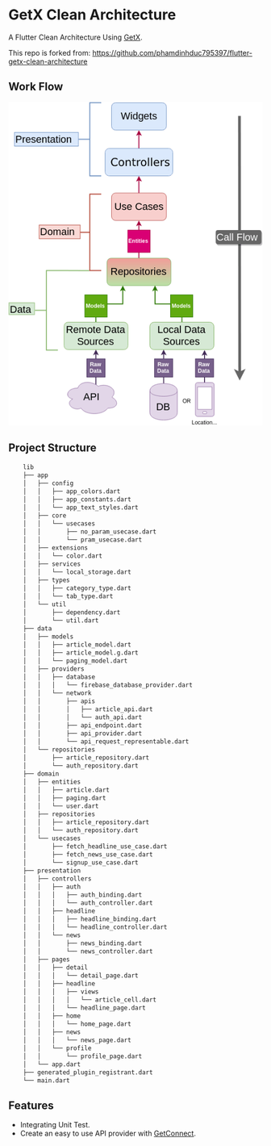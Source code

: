 # GetX Clean Architecture

A Flutter Clean Architecture Using [GetX](https://github.com/jonataslaw/getx).

This repo is forked from: https://github.com/phamdinhduc795397/flutter-getx-clean-architecture

## Work Flow

![alt text](screenshots/Clean-Architecture-Flutter-Diagram.png?raw=true)

## Project Structure

```
    lib
    ├── app
    │   ├── config
    │   │   ├── app_colors.dart
    │   │   ├── app_constants.dart
    │   │   └── app_text_styles.dart
    │   ├── core
    │   │   └── usecases
    │   │       ├── no_param_usecase.dart
    │   │       └── pram_usecase.dart
    │   ├── extensions
    │   │   └── color.dart
    │   ├── services
    │   │   └── local_storage.dart
    │   ├── types
    │   │   ├── category_type.dart
    │   │   └── tab_type.dart
    │   └── util
    │       ├── dependency.dart
    │       └── util.dart
    ├── data
    │   ├── models
    │   │   ├── article_model.dart
    │   │   ├── article_model.g.dart
    │   │   └── paging_model.dart
    │   ├── providers
    │   │   ├── database
    │   │   │   └── firebase_database_provider.dart
    │   │   └── network
    │   │       ├── apis
    │   │       │   ├── article_api.dart
    │   │       │   └── auth_api.dart
    │   │       ├── api_endpoint.dart
    │   │       ├── api_provider.dart
    │   │       └── api_request_representable.dart
    │   └── repositories
    │       ├── article_repository.dart
    │       └── auth_repository.dart
    ├── domain
    │   ├── entities
    │   │   ├── article.dart
    │   │   ├── paging.dart
    │   │   └── user.dart
    │   ├── repositories
    │   │   ├── article_repository.dart
    │   │   └── auth_repository.dart
    │   └── usecases
    │       ├── fetch_headline_use_case.dart
    │       ├── fetch_news_use_case.dart
    │       └── signup_use_case.dart
    ├── presentation
    │   ├── controllers
    │   │   ├── auth
    │   │   │   ├── auth_binding.dart
    │   │   │   └── auth_controller.dart
    │   │   ├── headline
    │   │   │   ├── headline_binding.dart
    │   │   │   └── headline_controller.dart
    │   │   └── news
    │   │       ├── news_binding.dart
    │   │       └── news_controller.dart
    │   ├── pages
    │   │   ├── detail
    │   │   │   └── detail_page.dart
    │   │   ├── headline
    │   │   │   ├── views
    │   │   │   │   └── article_cell.dart
    │   │   │   └── headline_page.dart
    │   │   ├── home
    │   │   │   └── home_page.dart
    │   │   ├── news
    │   │   │   └── news_page.dart
    │   │   └── profile
    │   │       └── profile_page.dart
    │   └── app.dart
    ├── generated_plugin_registrant.dart
    └── main.dart
```

## Features

- Integrating Unit Test.
- Create an easy to use API provider with [GetConnect](https://github.com/jonataslaw/getx#getconnect).
